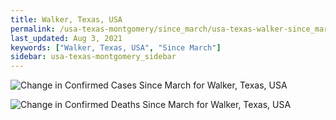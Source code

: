 ```yaml
---
title: Walker, Texas, USA
permalink: /usa-texas-montgomery/since_march/usa-texas-walker-since_march.html
last_updated: Aug 3, 2021
keywords: ["Walker, Texas, USA", "Since March"]
sidebar: usa-texas-montgomery_sidebar
---
```


![Change in Confirmed Cases Since March for Walker, Texas, USA](/covid_tracker/images/graphs/usa-texas-walker-delta_confirmed-since_march_graph.png)

![Change in Confirmed Deaths Since March for Walker, Texas, USA](/covid_tracker/images/graphs/usa-texas-walker-delta_deaths-since_march_graph.png)
